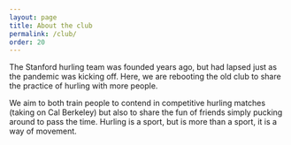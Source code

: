 ```yaml
---
layout: page
title: About the club
permalink: /club/
order: 20
---
```


The Stanford hurling team was founded years ago, but had lapsed just as the
pandemic was kicking off.
Here, we are rebooting the old club to share the practice of hurling with
more people.

We aim to both train people to contend in competitive hurling matches
(taking on Cal Berkeley)
but also to share the fun of friends simply pucking around to pass the time.
Hurling is a sport, but is more than a sport, it is a way of movement.
